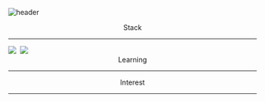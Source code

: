 ![header](https://capsule-render.vercel.app/api?type=waving&color=80EC6C&height=180&section=header&text=👋Hyune's&fontSize=50&fontColor=FFFFFF&fontAlign=80&fontAlignY=35)

<center>Stack</center><hr/>
<img src="https://img.shields.io/badge/쓰고자하는_텍스트-컬러코드?style=flat-square&logo=simpleicons에서_아이콘이름&logoColor=white"/></a>&nbsp 
<img src="https://img.shields.io/badge/쓰고자하는_텍스트-컬러코드?style=flat-square&logo=simpleicons에서_아이콘이름&logoColor=white"/></a>&nbsp 


<center>Learning</center><hr/>

<center>Interest</center><hr/>